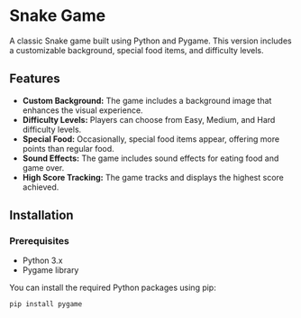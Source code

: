 # Snake Game

A classic Snake game built using Python and Pygame. This version includes a customizable background, special food items, and difficulty levels.

## Features

- **Custom Background:** The game includes a background image that enhances the visual experience.
- **Difficulty Levels:** Players can choose from Easy, Medium, and Hard difficulty levels.
- **Special Food:** Occasionally, special food items appear, offering more points than regular food.
- **Sound Effects:** The game includes sound effects for eating food and game over.
- **High Score Tracking:** The game tracks and displays the highest score achieved.

## Installation

### Prerequisites

- Python 3.x
- Pygame library

You can install the required Python packages using pip:

```bash
pip install pygame

